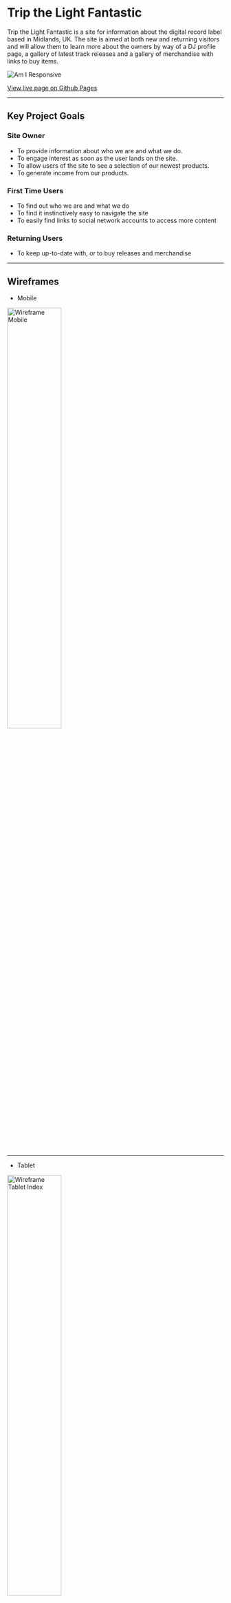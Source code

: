 # Trip the Light Fantastic

Trip the Light Fantastic is a site for information about the digital record label based in Midlands, UK. 
The site is aimed at both new and returning visitors and will allow them to learn more about the owners by way of a DJ profile page, a gallery of latest track releases and a gallery of merchandise with links to buy items.

![Am I Responsive](documentation/images/responsive.png "Am I Responsive?")

[View live page on Github Pages](https://markdaniel1982.github.io/ttlf_pp1/index.html)
_____
## Key Project Goals

### Site Owner
  * To provide information about who we are and what we do.
  * To engage interest as soon as the user lands on the site.
  * To allow users of the site to see a selection of our newest products.
  * To generate income from our products.

### First Time Users
  * To find out who we are and what we do
  * To find it instinctively easy to navigate the site
  * To easily find links to social network accounts to access more content

### Returning Users
  * To keep up-to-date with, or to buy releases and merchandise 

_______

## Wireframes

* Mobile

<img src="documentation/images/wireframe_mobile.png" alt="Wireframe Mobile" width="50%" height="50%">

___

* Tablet

<img src="documentation/images/wireframe_tablet_home.png" alt="Wireframe Tablet Index" width="50%" height="50%">
<img src="documentation/images/wireframe_tablet_profiles.png" alt="Wireframe Tablet Profiles" width="50%" height="50%">
<img src="documentation/images/wireframe_tablet_merch.png" alt="Wireframe Tablet Merch" width="50%" height="50%">

___

* Desktop

<img src="documentation/images/wireframe_index.png" alt="Wireframe Index" width="50%" height="50%">
<img src="documentation/images/wireframe_profiles.png" alt="Wireframe Profiles" width="50%" height="50%">
<img src="documentation/images/wireframe_merch.png" alt="Wireframe Merch" width="50%" height="50%">

_______
## Design, Features and Theme

I have chosen colours that match the brand logo that I have used as the hero image across both the main landing page and the DJ profiles page. I have not included it on the merch page as the grid container covered the image, making it a redundant element on that page.
The colour used is rgba(212, 39, 193, 1). A gradient to transparent was added for the header, footer and any elements within the pages.

### Main Page
The site lands on a page displaying the brand logo, a short 'about us' section and a gallery of the latest track releases from the label.

![header and navigation](documentation/images/header.png "Header and Navigation")

* Navigation and header

There is a hamburger menu which opens to display links to the pages contained within the site (DJ profiles & merch store). This is displayed across all 3 pages to allow for easier, more intuitive navigation.

* 'Who Are We'
 
 A short paragraph with an introduction to the label

* Latest Releases:

As you scroll down the page, there is a grid view showing the music that has most recently been released by the label, which can be purchased by clicking the link to go to an external site [Toolbox Digital Shop](https://www.toolboxdigitalshop.com/).

Below the latest releases, there is a form to join a mailing list where you can enter an email address and submit via the "Sign me up" button (This is currently not live IRL as the brand does not currently have a mailing list, but for the purposes of this project, I wanted to include it as a demonstration)


## DJ Profiles

On this page, there is a short text about each of the 4 owners to tell the reader more about their backgrounds. 

## Merchandise

Here I have included another grid view, similar to the "Latest Releases" on the homepage, where several different items are shown with pictures and a brief description of the item. All pictures are links which take you to the merchandise store where branded clothing items can be purchased

All pages follow the same styling rules where the colours and fonts used match throughout.
_____

## Testing
### HTML
All pages have passed through an HTML validator any any errors have been corrected

![HTML Validation](documentation/images/html_validation.png "HTML Validation")


### CSS
The css has also been passed through a validator

![CSS Validation](documentation/images/css_validation.png "CSS Validation")

### Responsivity

All pages have been regularly checked for any responsivity issues throughout the project to ensure that all required elements were responsive to allow them to be clearly seen on all devices. Any issues were found and debugged using the devtools in the Chrome browser. One of the main issues I had was items overlapping on the home page when viewed on smaller devices. This was fixed using Chrome Devtools to diagnose the problem, usually with position, margins or padding, and then implimented in the relevant code.

### Lighthouse
* Desktop

![Lighthouse Test Result for Desktop](documentation/images/lighthouse_desktop.png)

* Mobile

![Lighthouse Test Result for Mobile](documentation/images/lighthouse_mobile.png) 


___

### Errors & Debugging
Throughout the project, I was checking the responsivity for smaller devices, debugging using devtools in Chrome and adjusting any elements accordingly. The main issue i had was the positioning of the hero text on the home page, which was sitting too low on smaller devices. This was fixed with a media query to reposition the element when viewed on a mobile phone.

#### Unresolved Bugs
One difficult issue I found was that my background image wasnt showing at all when the site was deployed to github pages. After extensive searching online, the only fix I was able to find that worked, was to change the link in the style sheet so it was pointing externally to the image within my github. Obviously, this is far from ideal. and I will continue to search for a more permanent fix.
_____

## Deployment

The site was created in gitpod, and pushed to github to make it publicly accessible using the following commands in the terminal:

  * git add .
  * git commit -m "Description of updates since last commit"
  * git push

  Then, in Github, select the Repository > Settings > Pages. Then, under "Build and deployment" Select the required branch to publish from the dropdown menu, and Save.
  Once the updates have been pushed from Gitpod, they will show on the deployed page, usually after a minute or two.
_____

## Credits

### Code

* Code for 'latest releases' and 'Merchandise' grid found on [Codepen](https://codepen.io/TexV/pen/pwywNW) and amended to suit my requirements.

* Color gradient css code from [w3schools CSS Gradients](https://www.w3schools.com/css/css3_gradients.asp) and amended to suit my requirements.

* Code and Styling for the dropdown menu taken from [w3schools Hoverable Dropdown Menu](https://www.w3schools.com/css/css_dropdowns.asp) and amended to suit my requirements.

### Content & Media

* Content included in the site, including logos and bio text has been taken from [ttlf.net](ttlf.net) (the brands' current live site) and from the TTLF logo pack which was sent to me by the label owners.

* Content and images from latest releases section on homepage has been taken from [Toolbox Digital Shop](https://www.toolboxdigitalshop.com/trip-the-light-fantastic.html)

### Fonts and Icons 
 
* Fonts from Google fonts
* Icons from Fontawesome
